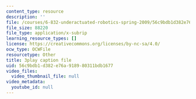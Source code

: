 ```yaml
---
content_type: resource
description: ''
file: /courses/6-832-underactuated-robotics-spring-2009/56c9bdb1d382e76a918980311bdb1677_ufM3HLTZ47k.srt
file_size: 88220
file_type: application/x-subrip
learning_resource_types: []
license: https://creativecommons.org/licenses/by-nc-sa/4.0/
ocw_type: OCWFile
resourcetype: Other
title: 3play caption file
uid: 56c9bdb1-d382-e76a-9189-80311bdb1677
video_files:
  video_thumbnail_file: null
video_metadata:
  youtube_id: null
---
```

